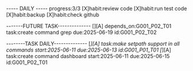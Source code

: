 ----- DAILY -----
progress:3/3
[X]habit:review code
[X]habit:run test code
[X]habit:backup
[X]habit:check github

-------FUTURE TASK--------------
[][A] depends_on:G001_P02_T01 task:create command grep due:2025-06-19  id:G001_P02_T02

--------TASK DAILY--------------
[*][A] task:make setpath support in all commands  start:2025-06-11 due:2025-06-13 id:G001_P01_T01 
[*][A] task:create command dashboard start:2025-06-11 due:2025-06-15 id:G001_P02_T01 

